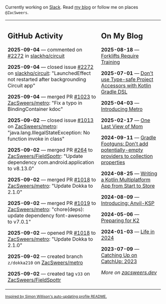 Currently working on [Slack](https://slack.com/). Read [my blog](https://zacsweers.dev/) or follow me on places `@ZacSweers`.

<table><tr><td valign="top" width="60%">

## GitHub Activity
<!-- githubActivity starts -->
**2025-09-04** — commented on [#2272](https://github.com/slackhq/circuit/issues/2272#issuecomment-3254685539) in [slackhq/circuit](https://github.com/slackhq/circuit)

**2025-09-04** — closed issue [#2272](https://github.com/slackhq/circuit/issues/2272) on [slackhq/circuit](https://github.com/slackhq/circuit): "LaunchedEffect not restarted after backgrounding Circuit app"

**2025-09-04** — merged PR [#1023](https://github.com/ZacSweers/metro/pull/1023) to [ZacSweers/metro](https://github.com/ZacSweers/metro): "Fix a typo in BindingContainer kdoc"

**2025-09-02** — closed issue [#1013](https://github.com/ZacSweers/metro/issues/1013) on [ZacSweers/metro](https://github.com/ZacSweers/metro): "java.lang.IllegalStateException: No function invoke in class"

**2025-09-02** — merged PR [#264](https://github.com/ZacSweers/FieldSpottr/pull/264) to [ZacSweers/FieldSpottr](https://github.com/ZacSweers/FieldSpottr): "Update dependency com.android.application to v8.13.0"

**2025-09-02** — merged PR [#1018](https://github.com/ZacSweers/metro/pull/1018) to [ZacSweers/metro](https://github.com/ZacSweers/metro): "Update Dokka to 2.1.0"

**2025-09-02** — merged PR [#1019](https://github.com/ZacSweers/metro/pull/1019) to [ZacSweers/metro](https://github.com/ZacSweers/metro): "chore(deps): update dependency font-awesome to v7.0.1"

**2025-09-02** — opened PR [#1018](https://github.com/ZacSweers/metro/pull/1018) to [ZacSweers/metro](https://github.com/ZacSweers/metro): "Update Dokka to 2.1.0"

**2025-09-02** — created branch `z/dokka210` on [ZacSweers/metro](https://github.com/ZacSweers/metro)

**2025-09-02** — created tag `v33` on [ZacSweers/FieldSpottr](https://github.com/ZacSweers/FieldSpottr)
<!-- githubActivity ends -->
</td><td valign="top" width="40%">

## On My Blog
<!-- blog starts -->
**2025-08-18** — [Forklifts Require Training](https://www.zacsweers.dev/forklifts-require-training/)

**2025-07-01** — [Don't use Type-safe Project Accessors with Kotlin Gradle DSL](https://www.zacsweers.dev/dont-use-type-safe-project-accessors-with-kotlin-gradle-dsl/)

**2025-04-03** — [Introducing Metro](https://www.zacsweers.dev/introducing-metro/)

**2025-02-17** — [One Last View of Mom](https://www.zacsweers.dev/one-last-view-of-mom/)

**2024-09-11** — [Gradle Footguns: Don't add potentially-empty providers to collection properties](https://www.zacsweers.dev/gradle-footgun-adding-empty-providers-to-collection-properties/)

**2024-08-25** — [Writing a Kotlin Multiplatform App from Start to Store](https://www.zacsweers.dev/writing-a-kotlin-multiplatform-app-from-start-to-store/)

**2024-08-09** — [Introducing: Anvil-KSP](https://www.zacsweers.dev/introducing-anvil-ksp/)

**2024-05-06** — [Preparing for K2](https://www.zacsweers.dev/preparing-for-k2/)

**2024-01-03** — [Life in 2024](https://www.zacsweers.dev/life-in-2024/)

**2023-07-09** — [Catching Up on CatchUp: 2023](https://www.zacsweers.dev/catching-up-on-catchup-2023/)
<!-- blog ends -->
_More on [zacsweers.dev](https://zacsweers.dev/)_
</td></tr></table>

<sub><a href="https://simonwillison.net/2020/Jul/10/self-updating-profile-readme/">Inspired by Simon Willison's auto-updating profile README.</a></sub>